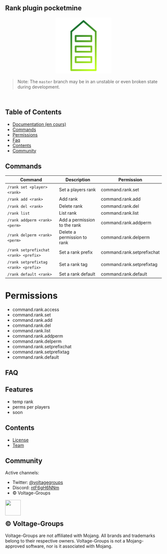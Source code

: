 ## Rank plugin pocketmine

<p align="center">
  <img src="./rank.png" alt="Voltage logo" height="180" /> <br> 
    
</p>

> Note: The `master` branch may be in an unstable or even broken state during development.
<br/>

## Table of Contents

- [Documentation (en cours)]()
- [Commands](#Commands)
- [Permissions](#Permissions)
- [Faq](#FAQ)
- [Contents](#contents)
- [Community](#community)

## Commands

Command | Description | Permission
--- | --- | ---
`/rank set <player> <rank>` | Set a players rank | command.rank.set
`/rank add <rank>` | Add rank | command.rank.add
`/rank del <rank>` | Delete rank | command.rank.del
`/rank list` | List rank | command.rank.list
`/rank addperm <rank> <perm>` | Add a permission to the rank | command.rank.addperm
`/rank delperm <rank> <perm>` | Delete a permission to rank | command.rank.delperm
`/rank setprefixchat <rank> <prefix>` | Set a rank prefix | command.rank.setprefixchat
`/rank setprefixtag <rank> <prefix>` | Set a rank tag | command.rank.setprefixtag
`/rank default <rank>` | Set a rank default | command.rank.default

# Permissions

- command.rank.access
- command.rank.set
- command.rank.add
- command.rank.del
- command.rank.list
- command.rank.addperm
- command.rank.delperm
- command.rank.setprefixchat
- command.rank.setprefixtag
- command.rank.default

## FAQ

## Features

- temp rank
- perms per players
- soon

## Contents

- [License](./EUPL.md)
- [Team](https://github.com/orgs/Voltagegroups/teams)

## Community

Active channels:

- Twitter: [@voltagegroups](https://twitter.com/VoltageGroups?t=wSiFVaX5GiHx8Z-LmSC7iQ&s=09)
- Discord: [ntF6gH6NNm](https://discord.gg/ntF6gH6NNm)
- © Voltage-Groups

<div align="center">
  <img src="http://image.noelshack.com/fichiers/2021/39/5/1633118741-logo-no-background.png" height="50" width="50" align="left"></img>
</div>
<br/><br/>

## © Voltage-Groups

Voltage-Groups are not affiliated with Mojang. All brands and trademarks belong to their respective owners. Voltage-Groups is not a Mojang-approved software, nor is it associated with Mojang.
